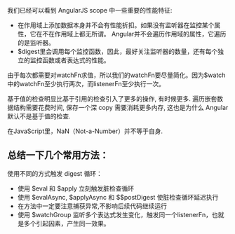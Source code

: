 我们已经可以看到 AngularJS scope 中一些重要的性能特征:
* 在作用域上添加数据本身并不会有性能折扣。如果没有监听器在监控某个属性，它在不在作用域上都无所谓。
Angular并不会遍历作用域的属性，它遍历的是监听器。
* $digest里会调用每个监控函数，因此，最好关注监听器的数量，还有每个独立的监控函数或者表达式的性能。

由于每次都需要对watchFn求值，所以我们的watchFn要尽量简化。因为$watch中的watchFn至少执行两次，而listenerFn至少执行一次。

基于值的检查明显比基于引用的检查引入了更多的操作, 有时候更多. 遍历嵌套数据结构需要花费时间, 保存一个深 copy 需要消耗更多内存, 这也是为什么 Angular 默认不是基于值的检查.

在JavaScript里，NaN（Not-a-Number）并不等于自身.

## 总结一下几个常用方法：
使用不同的方式触发 digest 循环：
* 使用 $eval 和 $apply 立刻触发脏检查循环
* 使用 $evalAsync, $applyAsync 和 $$postDigest 使脏检查循环延迟执行
* 在方法中一定要注意捕获异常,不影响后续代码继续运行
* 使用 $watchGroup 监听多个表达式发生变化，触发同一个listenerFn，也就是多个引起因素，产生同一效果。